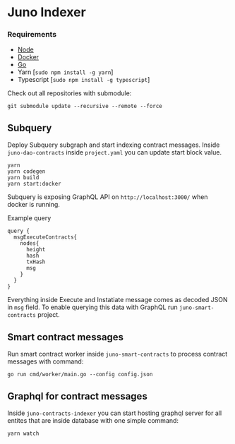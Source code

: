# Juno Indexer

### Requirements
* [Node](https://nodejs.org/en/download/)
* [Docker](https://docs.docker.com/engine/install/)
* [Go](https://go.dev/doc/install)
* Yarn [`sudo npm install -g yarn`]
* Typescript [`sudo npm install -g typescript`]

Check out all repositories with submodule:
```
git submodule update --recursive --remote --force
```

## Subquery
Deploy Subquery subgraph and start indexing contract messages. Inside `juno-dao-contracts` inside `project.yaml` you can 
update start block value.
```
yarn
yarn codegen
yarn build
yarn start:docker
```

Subquery is exposing GraphQL API on `http://localhost:3000/` when docker is running.

Example query
```
query {
  msgExecuteContracts{
    nodes{
      height
      hash
      txHash
      msg
    }
  }
}
```
Everything inside Execute and Instatiate message comes as decoded JSON in `msg` field. To enable querying this data with 
GraphQL run `juno-smart-contracts` project.

## Smart contract messages
Run smart contract worker inside `juno-smart-contracts` to process contract messages with command:
```
go run cmd/worker/main.go --config config.json
```


## Graphql for contract messages
Inside `juno-contracts-indexer` you can start hosting graphql server for all entites that are inside database with one 
simple command:
```
yarn watch
```

